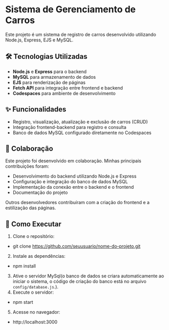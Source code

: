 # Sistema de Gerenciamento de Carros  

Este projeto é um sistema de registro de carros desenvolvido utilizando Node.js, Express, EJS e MySQL.  

## 🛠️ Tecnologias Utilizadas  
- **Node.js** e **Express** para o backend  
- **MySQL** para armazenamento de dados  
- **EJS** para renderização de páginas  
- **Fetch API** para integração entre frontend e backend  
- **Codespaces** para ambiente de desenvolvimento  

## ✨ Funcionalidades  
- Registro, visualização, atualização e exclusão de carros (CRUD)  
- Integração frontend-backend para registro e consulta  
- Banco de dados MySQL configurado diretamente no Codespaces  

## 👥 Colaboração  
Este projeto foi desenvolvido em colaboração. Minhas principais contribuições foram:  
- Desenvolvimento do backend utilizando Node.js e Express  
- Configuração e integração do banco de dados MySQL  
- Implementação da conexão entre o backend e o frontend  
- Documentação do projeto  

Outros desenvolvedores contribuíram com a criação do frontend e a estilização das páginas.  

## 🚀 Como Executar  
1. Clone o repositório:
- git clone https://github.com/seuusuario/nome-do-projeto.git
2. Instale as dependências:  
- npm install
3. Ative o servidor MySql(o banco de dados se criara automaticamente ao iniciar o sistema, o código de criação do banco está no arquivo `config/database.js`.).  
4. Execute o servidor:
- npm start
5. Acesse no navegador:  
- http://localhost:3000 


